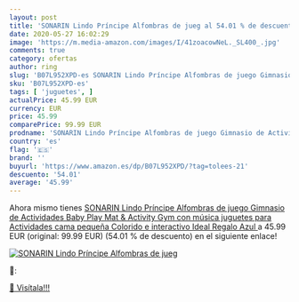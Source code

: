 ```yaml
---
layout: post
title: 'SONARIN Lindo Príncipe Alfombras de jueg al 54.01 % de descuento'
date: 2020-05-27 16:02:29
image: 'https://m.media-amazon.com/images/I/41zoacowNeL._SL400_.jpg'
comments: true
category: ofertas
author: ring
slug: 'B07L952XPD-es SONARIN Lindo Príncipe Alfombras de juego Gimnasio de...'
sku: 'B07L952XPD-es'
tags: [ 'juguetes', ]
actualPrice: 45.99 EUR
currency: EUR
price: 45.99
comparePrice: 99.99 EUR
prodname: 'SONARIN Lindo Príncipe Alfombras de juego Gimnasio de Actividades Baby Play Mat & Activity Gym con música juguetes para Actividades cama pequeña Colorido e interactivo Ideal Regalo Azul '
country: 'es'
flag: '🇪🇸'
brand: ''
buyurl: 'https://www.amazon.es/dp/B07L952XPD/?tag=tolees-21'
descuento: '54.01'
average: '45.99'
---
```


Ahora mismo tienes [SONARIN Lindo Príncipe Alfombras de juego Gimnasio de Actividades Baby Play Mat & Activity Gym con música juguetes para Actividades cama pequeña Colorido e interactivo Ideal Regalo Azul ](https://www.amazon.es/dp/B07L952XPD/?tag=tolees-21) a 45.99 EUR (original: 99.99 EUR) (54.01 %  de descuento) en el siguiente enlace!

[![SONARIN Lindo Príncipe Alfombras de jueg](https://m.media-amazon.com/images/I/41zoacowNeL._SL400_.jpg)](https://www.amazon.es/dp/B07L952XPD/?tag=tolees-21)

🔎:


[🛒 Visítala!!!](https://www.amazon.es/dp/B07L952XPD/?tag=tolees-21)

